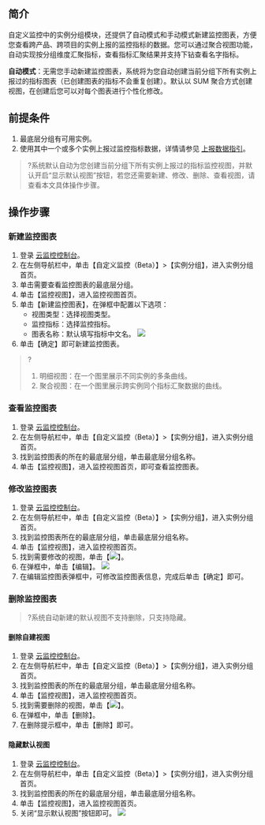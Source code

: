 ## 简介
自定义监控中的实例分组模块，还提供了自动模式和手动模式新建监控图表，方便您查看跨产品、跨项目的实例上报的监控指标的数据。您可以通过聚合视图功能，自动实现按分组维度汇聚指标，查看指标汇聚结果并支持下钻查看名字指标。

**自动模式**：无需您手动新建监控图表，系统将为您自动创建当前分组下所有实例上报过的指标图表（已创建图表的指标不会重复创建）。默认以 SUM 聚合方式创建视图，在创建后您可以对每个图表进行个性化修改。



## 前提条件
1. 最底层分组有可用实例。
2. 使用其中一个或多个实例上报过监控指标数据，详情请参见 [上报数据指引](https://cloud.tencent.com/document/product/397/40208)。

>?系统默认自动为您创建当前分组下所有实例上报过的指标监控视图，并默认开启“显示默认视图”按钮，若您还需要新建、修改、删除、查看视图，请查看本文具体操作步骤。


## 操作步骤


### 新建监控图表

1. 登录 [云监控控制台](https://console.cloud.tencent.com/monitor/)。
2. 在左侧导航栏中，单击【自定义监控（Beta）】>【实例分组】，进入实例分组首页。
3. 单击需要查看监控图表的最底层分组。
4. 单击【监控视图】，进入监控视图首页。
5. 单击【新建监控图表】，在弹框中配置以下选项：
	- 视图类型：选择视图类型。
	- 监控指标：选择监控指标。
	- 图表名称：默认填写指标中文名。
		![](https://main.qcloudimg.com/raw/153b1cb66e272ccc28644c0342f50f7b.png)
6. 单击【确定】即可新建监控图表。

> ?
>1. 明细视图：在一个图里展示不同实例的多条曲线。
>2. 聚合视图：在一个图里展示跨实例同个指标汇聚数据的曲线。

### 查看监控图表

1. 登录 [云监控控制台](https://console.cloud.tencent.com/monitor/)。
2. 在左侧导航栏中，单击【自定义监控（Beta）】>【实例分组】，进入实例分组首页。
3. 找到监控图表的所在的最底层分组，单击最底层分组名称。
4. 单击【监控视图】，进入监控视图首页，即可查看监控图表。

### 修改监控图表

1. 登录 [云监控控制台](https://console.cloud.tencent.com/monitor/)。
2. 在左侧导航栏中，单击【自定义监控（Beta）】>【实例分组】，进入实例分组首页。
3. 找到监控图表所在的最底层分组，单击最底层分组名称。
4. 单击【监控视图】，进入监控视图首页。
5. 找到需要修改的视图，单击【![](https://main.qcloudimg.com/raw/27a8438badfb31565c1f60980a44b82b.png)】。
6. 在弹框中，单击【编辑】。
   ![](https://main.qcloudimg.com/raw/97c5cf1154a0b82e80bcc2c2163fed67.png)
7. 在编辑监控图表弹框中，可修改监控图表信息，完成后单击【确定】即可。

### 删除监控图表

> ?系统自动新建的默认视图不支持删除，只支持隐藏。

#### 删除自建视图

1. 登录 [云监控控制台](https://console.cloud.tencent.com/monitor/)。
2. 在左侧导航栏中，单击【自定义监控（Beta）】>【实例分组】，进入实例分组首页。
3. 找到监控图表的所在的最底层分组，单击最底层分组名称。
4. 单击【监控视图】，进入监控视图首页。
5. 找到需要删除的视图，单击【![](https://main.qcloudimg.com/raw/27a8438badfb31565c1f60980a44b82b.png)】。
6. 在弹框中，单击【删除】。
7. 在删除提示框中，单击【删除】即可。

#### 隐藏默认视图

1. 登录 [云监控控制台](https://console.cloud.tencent.com/monitor/)。
2. 在左侧导航栏中，单击【自定义监控（Beta）】>【实例分组】，进入实例分组首页。
3. 找到监控图表的所在的最底层分组，单击最底层分组名称。
4. 单击【监控视图】，进入监控视图首页。
5. 关闭“显示默认视图”按钮即可。
 ![](https://main.qcloudimg.com/raw/d906e490f2bc957b55baca84079a12c7.png)





